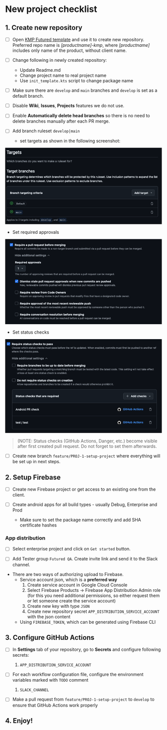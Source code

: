 # New project checklist

## 1. Create new repository

- [ ] Open [KMP Futured template](https://github.com/futuredapp/kmp-futured-template) and use it to create new
  repository. Preferred repo name is *[productname]-kmp*, where *[productname]* includes only name of the product,
  without client name.

- [ ] Change following in newly created repository:
    - Update Readme.md
    - Change project name to real project name
    - Use `init_template.kts` script to change package name

- [ ] Make sure there are `develop` and `main` branches and `develop` is set as a default branch.

- [ ] Disable **Wiki**, **Issues**, **Projects** features we do not use.

- [ ] Enable **Automatically delete head branches** so there is no need to delete branches manually after each PR merge.

- [ ] Add branch ruleset `develop|main`
    - set targets as shown in the following screenshot:

![GitHub target branches](../general/attachments/GitHub_target_branches.png)

- Set required approvals

![GitHub target branches](../general/attachments/GitHub_required_approvals.png)

- Set status checks

![GitHub target branches](attachments/GitHub_status_checks.png)

> (NOTE: Status checks (GitHub Actions, Danger, etc.) become visible after first created pull request. Do not forget to
> set them afterwards.

- [ ] Create new branch `feature/PROJ-1-setup-project` where everything will be set up in next steps.

## 2. Setup Firebase

- [ ] Create new Firebase project or get access to an existing one from the client.

- [ ] Create android apps for all build types - usually Debug, Enterprise and Prod
    - Make sure to set the package name correctly and add SHA certificate hashes

### App distribution

- [ ] Select enterprise project and click on `Get started` button.

- [ ] Add Tester group `Futured QA`. Create invite link and send it to the Slack channel.

- There are two ways of authorizing upload to Firebase.
    - Service account json, which is a **preferred way**
        1. Create service account in Google Cloud Console
        2. Select Firebase Products -> Firebase App Distribution Admin role (for this you need additional permissions, so either request them or let someone create the service account)
        3. Create new key with type `JSON`
        4. Create new repository secret `APP_DISTRIBUTION_SERVICE_ACCOUNT` with the json content
    - Using `FIREBASE_TOKEN`, which can be generated using Firebase CLI

## 3. Configure GitHub Actions

- [ ] In **Settings** tab of your repository, go to **Secrets** and configure following secrets:
    1. `APP_DISTRIBUTION_SERVICE_ACCOUNT`

- [ ] For each workflow configuration file, configure the environment variables marked with `TODO` comment
    1. `SLACK_CHANNEL`

- [ ] Make a pull request from `feature/PROJ-1-setup-project` to `develop` to ensure that GitHub Actions work properly

## 4. Enjoy!
